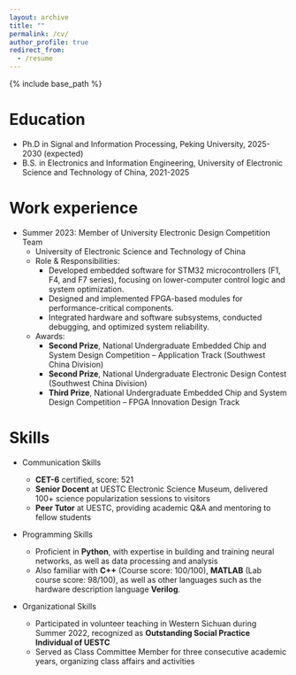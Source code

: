 ```yaml
---
layout: archive
title: ""
permalink: /cv/
author_profile: true
redirect_from:
  - /resume
---
```


{% include base_path %}
 


Education
======
* Ph.D in Signal and Information Processing, Peking University, 2025-2030 (expected)
* B.S. in Electronics and Information Engineering, University of Electronic Science and Technology of China, 2021-2025

Work experience
======
* Summer 2023: Member of University Electronic Design Competition Team
  * University of Electronic Science and Technology of China
  * Role & Responsibilities:
    * Developed embedded software for STM32 microcontrollers (F1, F4, and F7 series), focusing on lower-computer control logic and system optimization.
    * Designed and implemented FPGA-based modules for performance-critical components.
    * Integrated hardware and software subsystems, conducted debugging, and optimized system reliability.
  * Awards:
    * **Second Prize**, National Undergraduate Embedded Chip and System Design Competition – Application Track (Southwest China Division)
    * **Second Prize**, National Undergraduate Electronic Design Contest (Southwest China Division)
    * **Third Prize**, National Undergraduate Embedded Chip and System Design Competition – FPGA Innovation Design Track
  
Skills
======
* Communication Skills  
  * **CET-6** certified, score: 521  
  * **Senior Docent** at UESTC Electronic Science Museum, delivered 100+ science popularization sessions to visitors  
  * **Peer Tutor** at UESTC, providing academic Q&A and mentoring to fellow students  

* Programming Skills  
  * Proficient in **Python**, with expertise in building and training neural networks, as well as data processing and analysis
  * Also familiar with **C++** (Course score: 100/100), **MATLAB** (Lab course score: 98/100), as well as other languages such as the hardware description language **Verilog**.

* Organizational Skills  
  * Participated in volunteer teaching in Western Sichuan during Summer 2022, recognized as **Outstanding Social Practice Individual of UESTC**  
  * Served as Class Committee Member for three consecutive academic years, organizing class affairs and activities

 
